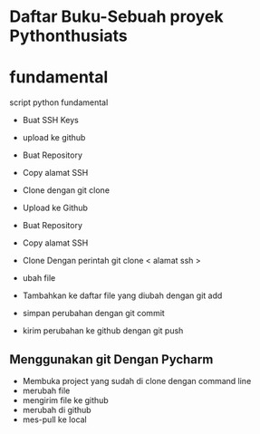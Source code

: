 # Daftar Buku-Sebuah proyek Pythonthusiats

# fundamental
script python fundamental

- Buat SSH Keys

- upload ke github
- Buat Repository
- Copy alamat SSH
- Clone dengan git clone <alamat ssh>

- Upload ke Github
- Buat Repository
- Copy alamat SSH
- Clone Dengan perintah git clone < alamat ssh >

- ubah file
- Tambahkan ke daftar file yang diubah dengan git add
- simpan perubahan dengan git commit
- kirim perubahan ke github dengan git push


## Menggunakan git Dengan Pycharm

- Membuka project yang sudah di clone dengan command line
- merubah file
- mengirim file ke github
- merubah di github
- mes-pull ke local
